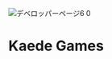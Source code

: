 
![デベロッパーページ6 0](https://user-images.githubusercontent.com/55743370/167285800-b58eec15-78af-4f66-a20c-e189279f7e00.png)


# Kaede Games



<!-- https://play-lh.googleusercontent.com/IpWyp8IXKj2sC3LWqynnFQF5UR-GIV51zFA-ELF1gMcaek1b9DFIjctkp-Zr9_xQjmiW=w1440-h620 -->
